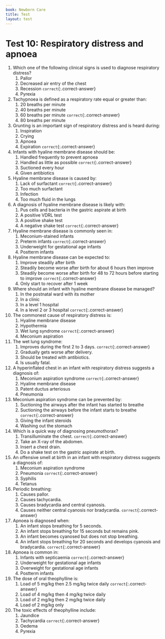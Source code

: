 ```yaml
---
book: Newborn Care
title: Test
layout: test
---
```


# Test 10: Respiratory distress and apnoea

1.	Which one of the following clinical signs is used to diagnose respiratory distress?
	1.	Pallor
	1.	Decreased air entry of the chest
	1.	Recession `correct`{:.correct-answer}
	1.	Pyrexia
2.	Tachypnoea is defined as a respiratory rate equal or greater than:
	1.	20 breaths per minute
	1.	40 breaths per minute
	1.	60 breaths per minute `correct`{:.correct-answer}
	1.	80 breaths per minute
3.	Grunting is an important sign of respiratory distress and is heard during:
	1.	Inspiration
	1.	Crying
	1.	Apnoea
	1.	Expiration `correct`{:.correct-answer}
4.	Infants with hyaline membrane disease should be:
	1.	Handled frequently to prevent apnoea
	1.	Handled as little as possible `correct`{:.correct-answer}
	1.	Suctioned every hour
	1.	Given antibiotics
5.	Hyaline membrane disease is caused by:
	1.	Lack of surfactant `correct`{:.correct-answer}
	1.	Too much surfactant
	1.	Infection
	1.	Too much fluid in the lungs
6.	A diagnosis of hyaline membrane disease is likely with:
	1.	Pus cells and bacteria in the gastric aspirate at birth
	1.	A positive VDRL test
	1.	A positive shake test
	1.	A negative shake test `correct`{:.correct-answer}
7.	Hyaline membrane disease is commonly seen in:
	1.	Meconium-stained infants
	1.	Preterm infants `correct`{:.correct-answer}
	1.	Underweight for gestational age infants
	1.	Postterm infants
8.	Hyaline membrane disease can be expected to:
	1.	Improve steadily after birth
	1.	Steadily become worse after birth for about 6 hours then improve
	1.	Steadily become worse after birth for 48 to 72 hours before starting to improve `correct`{:.correct-answer}
	1.	Only start to recover after 1 week
9.	Where should an infant with hyaline membrane disease be managed?
	1.	In the postnatal ward with its mother
	1.	In a clinic
	1.	In a level 1 hospital
	1.	In a level 2 or 3 hospital `correct`{:.correct-answer}
10.	The commonest cause of respiratory distress is:
	1.	Hyaline membrane disease
	1.	Hypothermia
	1.	Wet lung syndrome `correct`{:.correct-answer}
	1.	Meconium aspiration
11.	The wet lung syndrome:
	1.	Improves during the first 2 to 3 days. `correct`{:.correct-answer}
	1.	Gradually gets worse after delivery.
	1.	Should be treated with antibiotics.
	1.	Is usually fatal.
12.	A hyperinflated chest in an infant with respiratory distress suggests a diagnosis of:
	1.	Meconium aspiration syndrome `correct`{:.correct-answer}
	1.	Hyaline membrane disease
	1.	Patent ductus arteriosus
	1.	Pneumonia
13.	Meconium aspiration syndrome can be prevented by:
	1.	Suctioning the airways after the infant has started to breathe
	1.	Suctioning the airways before the infant starts to breathe `correct`{:.correct-answer}
	1.	Giving the infant steroids
	1.	Washing out the stomach
14.	Which is a quick way of diagnosing pneumothorax?
	1.	Transilluminate the chest. `correct`{:.correct-answer}
	1.	Take an X-ray of the abdomen.
	1.	Insert a chest drain.
	1.	Do a shake test on the gastric aspirate at birth.
15.	An offensive smell at birth in an infant with respiratory distress suggests a diagnosis of:
	1.	Meconium aspiration syndrome
	1.	Pneumonia `correct`{:.correct-answer}
	1.	Syphilis
	1.	Tetanus
16.	Periodic breathing:
	1.	Causes pallor.
	1.	Causes tachycardia.
	1.	Causes bradycardia and central cyanosis.
	1.	Causes neither central cyanosis nor bradycardia. `correct`{:.correct-answer}
17.	Apnoea is diagnosed when:
	1.	An infant stops breathing for 5 seconds.
	1.	An infant stops breathing for 15 seconds but remains pink. 
	1.	An infant becomes cyanosed but does not stop breathing.
	1.	An infant stops breathing for 20 seconds and develops cyanosis and bradycardia. `correct`{:.correct-answer}
18.	Apnoea is common in:
	1.	Infants with septicaemia `correct`{:.correct-answer}
	1.	Underweight for gestational age infants
	1.	Overweight for gestational age infants
	1.	Postterm infants
19.	The dose of oral theophylline is:
	1.	Load of 5 mg/kg then 2.5 mg/kg twice daily `correct`{:.correct-answer}
	1.	Load of 4 mg/kg then 4 mg/kg twice daily
	1.	Load of 2 mg/kg then 2 mg/kg twice daily
	1.	Load of 2 mg/kg only
20.	The toxic effects of theophylline include:
	1.	Jaundice
	1.	Tachycardia `correct`{:.correct-answer}
	1.	Oedema
	1.	Pyrexia
